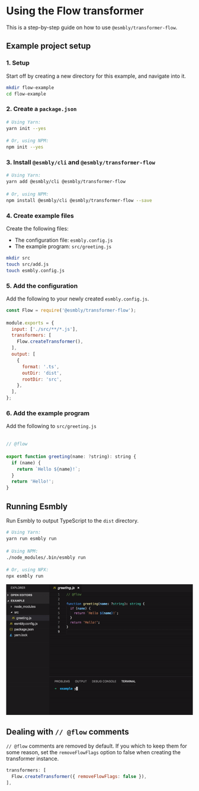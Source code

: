 # Using the Flow transformer
This is a step-by-step guide on how to use `@esmbly/transformer-flow`.

## Example project setup
### 1. Setup
Start off by creating a new directory for this example, and navigate into it.
```sh
mkdir flow-example
cd flow-example
```

### 2. Create a `package.json`
```sh
# Using Yarn:
yarn init --yes

# Or, using NPM:
npm init --yes
```

### 3. Install `@esmbly/cli` and `@esmbly/transformer-flow`
```sh
# Using Yarn:
yarn add @esmbly/cli @esmbly/transformer-flow

# Or, using NPM:
npm install @esmbly/cli @esmbly/transformer-flow --save
```

### 4. Create example files
Create the following files:
- The configuration file: `esmbly.config.js`
- The example program: `src/greeting.js`
```sh
mkdir src
touch src/add.js
touch esmbly.config.js
```

### 5. Add the configuration
Add the following to your newly created `esmbly.config.js`.
```js
const Flow = require('@esmbly/transformer-flow');

module.exports = {
  input: ['./src/**/*.js'],
  transformers: [
    Flow.createTransformer(),
  ],
  output: [
    {
      format: '.ts',
      outDir: 'dist',
      rootDir: 'src',
    },
  ],
};
```

### 6. Add the example program
Add the following to `src/greeting.js`
```js

// @flow

export function greeting(name: ?string): string {
  if (name) {
    return `Hello ${name}!`;
  }
  return 'Hello!';
}
```

## Running Esmbly
Run Esmbly to output TypeScript to the `dist` directory.
```sh
# Using Yarn:
yarn run esmbly run

# Using NPM:
./node_modules/.bin/esmbly run

# Or, using NPX:
npx esmbly run
```
![](/.github/assets/run-flow.gif)

## Dealing with `// @flow` comments
`// @flow` comments are removed by default. If you which to keep them for some reason, set the `removeFlowFlags` option to false when creating the transformer instance.
```js
transformers: [
  Flow.createTransformer({ removeFlowFlags: false }),
],
```

